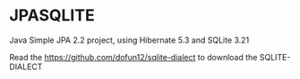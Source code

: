 # JPASQLITE
Java Simple JPA 2.2 project, using Hibernate 5.3 and SQLite 3.21

Read the https://github.com/dofun12/sqlite-dialect to download the SQLITE-DIALECT
